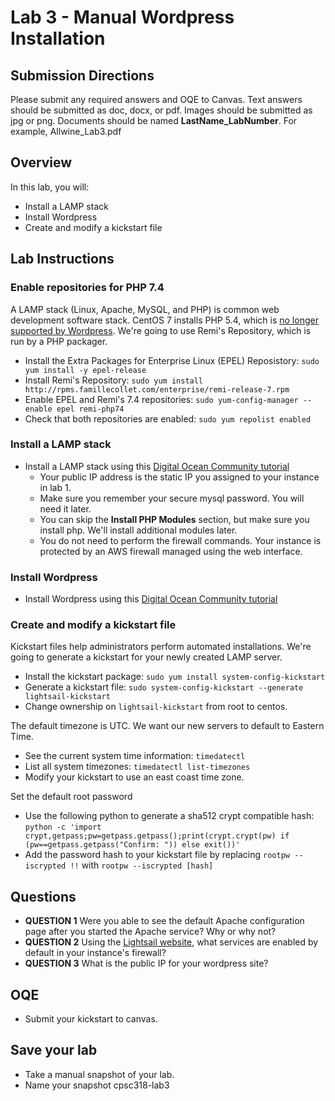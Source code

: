 # Lab 3 - Manual Wordpress Installation

## Submission Directions
Please submit any required answers and OQE to Canvas. Text answers should be submitted as doc, docx, or pdf. Images should be submitted as jpg or png. Documents should be named **LastName_LabNumber**. For example, Allwine_Lab3.pdf

## Overview
In this lab, you will:
- Install a LAMP stack
- Install Wordpress
- Create and modify a kickstart file

## Lab Instructions
### Enable repositories for PHP 7.4

A LAMP stack (Linux, Apache, MySQL, and PHP) is common web development software stack. CentOS 7 installs PHP 5.4, which is [no longer supported by Wordpress](https://displaywp.com/wordpress-minimum-php-version/). We're going to use Remi's Repository, which is run by a PHP packager. 

- Install the Extra Packages for Enterprise Linux (EPEL) Reposistory: `sudo yum install -y epel-release`
- Install Remi's Repository: `sudo yum install http://rpms.famillecollet.com/enterprise/remi-release-7.rpm`
- Enable EPEL and Remi's 7.4 repositories: `sudo yum-config-manager --enable epel remi-php74`
- Check that both repositories are enabled: `sudo yum repolist enabled`

### Install a LAMP stack

- Install a LAMP stack using this [Digital Ocean Community tutorial](https://www.digitalocean.com/community/tutorials/how-to-install-linux-apache-mysql-php-lamp-stack-on-centos-7)
    - Your public IP address is the static IP you assigned to your instance in lab 1. 
    - Make sure you remember your secure mysql password. You will need it later. 
    - You can skip the **Install PHP Modules** section, but make sure you install php. We'll install additional modules later.
    - You do not need to perform the firewall commands. Your instance is protected by an AWS firewall managed using the web interface. 

### Install Wordpress

- Install Wordpress using this [Digital Ocean Community tutorial](https://www.digitalocean.com/community/tutorials/how-to-install-wordpress-on-centos-7)

### Create and modify a kickstart file

Kickstart files help administrators perform automated installations. We're going to generate a kickstart for your newly created LAMP server. 

- Install the kickstart package: `sudo yum install system-config-kickstart`
- Generate a kickstart file: `sudo system-config-kickstart --generate lightsail-kickstart`
- Change ownership on `lightsail-kickstart` from root to centos. 

The default timezone is UTC. We want our new servers to default to Eastern Time. 
- See the current system time information: `timedatectl`
- List all system timezones: `timedatectl list-timezones`
- Modify your kickstart to use an east coast time zone. 

Set the default root password
- Use the following python to generate a sha512 crypt compatible hash: `python -c 'import crypt,getpass;pw=getpass.getpass();print(crypt.crypt(pw) if (pw==getpass.getpass("Confirm: ")) else exit())'`
- Add the password hash to your kickstart file by replacing `rootpw --iscrypted !!` with `rootpw --iscrypted [hash]`

## Questions

- **QUESTION 1** Were you able to see the default Apache configuration page after you started the Apache service? Why or why not?
- **QUESTION 2** Using the [Lightsail website](https://lightsail.aws.amazon.com/), what services are enabled by default in your instance's firewall?
- **QUESTION 3** What is the public IP for your wordpress site?

## OQE

- Submit your kickstart to canvas.

## Save your lab
- Take a manual snapshot of your lab. 
- Name your snapshot cpsc318-lab3